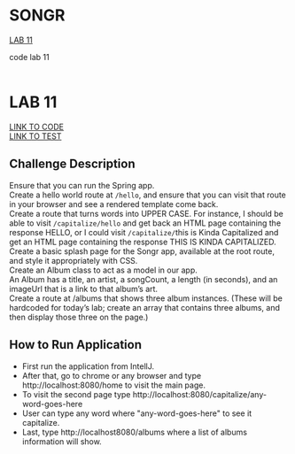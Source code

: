 # SONGR

[LAB 11](#lab-11)</br>
<!-- [CODE CHALLENGE 6](#challenge-6)</br> -->


<a name="lab-11">code lab 11</a></br></br>

# LAB 11
[LINK TO CODE](https://github.com/daesy13/songr/tree/master/src/main/java/com/daesy/songr)</br>
[LINK TO TEST](https://github.com/daesy13/songr/tree/master/src/test/java/com/daesy/songr)


## Challenge Description
Ensure that you can run the Spring app.</br>
Create a hello world route at ```/hello```, and ensure that you can visit that route in your browser and see a rendered template come back.</br>
Create a route that turns words into UPPER CASE. For instance, I should be able to visit ```/capitalize/hello``` and get back an HTML page containing the response HELLO, or I could visit ```/capitalize/```this is Kinda Capitalized and get an HTML page containing the response THIS IS KINDA CAPITALIZED.</br>
Create a basic splash page for the Songr app, available at the root route, and style it appropriately with CSS.</br>
Create an Album class to act as a model in our app.</br>
An Album has a title, an artist, a songCount, a length (in seconds), and an imageUrl that is a link to that album’s art.</br>
Create a route at /albums that shows three album instances. (These will be hardcoded for today’s lab; create an array that contains three albums, and then display those three on the page.)</br>

## How to Run Application
- First run the application from IntellJ.
- After that, go to chrome or any browser and type http://localhost:8080/home to visit the main page.
- To visit the second page type http://localhost:8080/capitalize/any-word-goes-here
- User can type any word where "any-word-goes-here" to see it capitalize.
- Last, type http://localhost8080/albums where a list of albums information will show.

